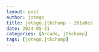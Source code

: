 ```yaml
---
layout: post
author: jotego
title: jotego.jtkchamp - 261a0ce
date: 2024-05-31
categories: [Arcade, jtkchamp]
tags: [jotego.jtkchamp]
---
```


